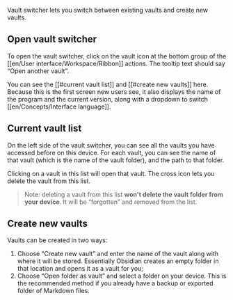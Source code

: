 Vault switcher lets you switch between existing vaults and create new vaults.

## Open vault switcher

To open the vault switcher, click on the vault icon at the bottom group of the [[en/User interface/Workspace/Ribbon]] actions. The tooltip text should say “Open another vault”.

You can see the [[#current vault list]] and [[#create new vaults]] here. Because this is the first screen new users see, it also displays the name of the program and the current version, along with a dropdown to switch [[en/Concepts/Interface language]].

## Current vault list

On the left side of the vault switcher, you can see all the vaults you have accessed before on this device. For each vault, you can see the name of that vault (which is the name of the vault folder), and the path to that folder.

Clicking on a vault in this list will open that vault. The cross icon lets you delete the vault from this list.

> Note: deleting a vault from this list **won't delete the vault folder from your device**. It will be “forgotten” and removed from the list.

## Create new vaults

Vaults can be created in two ways:

1. Choose “Create new vault” and enter the name of the vault along with where it will be stored. Essentially Obsidian creates an empty folder in that location and opens it as a vault for you;
2. Choose “Open folder as vault” and select a folder on your device. This is the recommended method if you already have a backup or exported folder of Markdown files.

